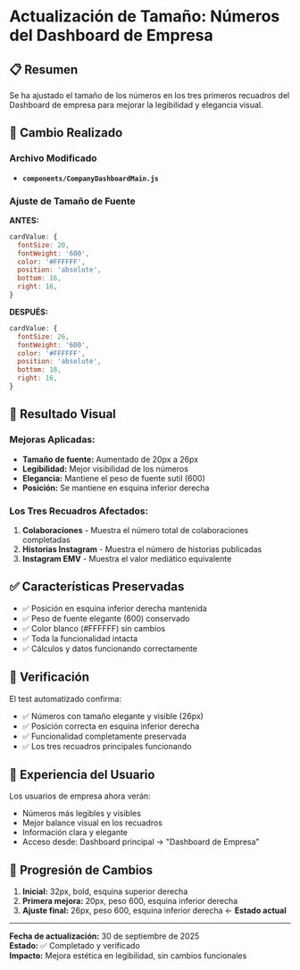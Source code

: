 # Actualización de Tamaño: Números del Dashboard de Empresa

## 📋 Resumen
Se ha ajustado el tamaño de los números en los tres primeros recuadros del Dashboard de empresa para mejorar la legibilidad y elegancia visual.

## 🎯 Cambio Realizado

### Archivo Modificado
- **`components/CompanyDashboardMain.js`**

### Ajuste de Tamaño de Fuente

**ANTES:**
```javascript
cardValue: {
  fontSize: 20,
  fontWeight: '600',
  color: '#FFFFFF',
  position: 'absolute',
  bottom: 16,
  right: 16,
}
```

**DESPUÉS:**
```javascript
cardValue: {
  fontSize: 26,
  fontWeight: '600',
  color: '#FFFFFF',
  position: 'absolute',
  bottom: 16,
  right: 16,
}
```

## 🎨 Resultado Visual

### Mejoras Aplicadas:
- **Tamaño de fuente:** Aumentado de 20px a 26px
- **Legibilidad:** Mejor visibilidad de los números
- **Elegancia:** Mantiene el peso de fuente sutil (600)
- **Posición:** Se mantiene en esquina inferior derecha

### Los Tres Recuadros Afectados:
1. **Colaboraciones** - Muestra el número total de colaboraciones completadas
2. **Historias Instagram** - Muestra el número de historias publicadas
3. **Instagram EMV** - Muestra el valor mediático equivalente

## ✅ Características Preservadas

- ✅ Posición en esquina inferior derecha mantenida
- ✅ Peso de fuente elegante (600) conservado
- ✅ Color blanco (#FFFFFF) sin cambios
- ✅ Toda la funcionalidad intacta
- ✅ Cálculos y datos funcionando correctamente

## 🧪 Verificación

El test automatizado confirma:
- ✅ Números con tamaño elegante y visible (26px)
- ✅ Posición correcta en esquina inferior derecha
- ✅ Funcionalidad completamente preservada
- ✅ Los tres recuadros principales funcionando

## 📱 Experiencia del Usuario

Los usuarios de empresa ahora verán:
- Números más legibles y visibles
- Mejor balance visual en los recuadros
- Información clara y elegante
- Acceso desde: Dashboard principal → "Dashboard de Empresa"

## 🔧 Progresión de Cambios

1. **Inicial:** 32px, bold, esquina superior derecha
2. **Primera mejora:** 20px, peso 600, esquina inferior derecha
3. **Ajuste final:** 26px, peso 600, esquina inferior derecha ← **Estado actual**

---

**Fecha de actualización:** 30 de septiembre de 2025  
**Estado:** ✅ Completado y verificado  
**Impacto:** Mejora estética en legibilidad, sin cambios funcionales